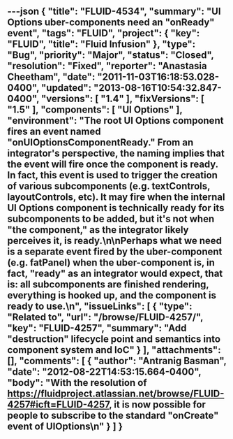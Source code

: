 ---json
{
  "title": "FLUID-4534",
  "summary": "UI Options uber-components need an \"onReady\" event",
  "tags": "FLUID",
  "project": {
    "key": "FLUID",
    "title": "Fluid Infusion"
  },
  "type": "Bug",
  "priority": "Major",
  "status": "Closed",
  "resolution": "Fixed",
  "reporter": "Anastasia Cheetham",
  "date": "2011-11-03T16:18:53.028-0400",
  "updated": "2013-08-16T10:54:32.847-0400",
  "versions": [
    "1.4"
  ],
  "fixVersions": [
    "1.5"
  ],
  "components": [
    "UI Options"
  ],
  "environment": "The root UI Options component fires an event named \"onUIOptionsComponentReady.\" From an integrator's perspective, the naming implies that the event will fire once the component is ready. In fact, this event is used to trigger the creation of various subcomponents (e.g. textControls, layoutControls, etc). It may fire when the internal UI Options component is technically ready for its subcomponents to be added, but it's not when \"the component,\" as the integrator likely perceives it, is ready.\n\nPerhaps what we need is a separate event fired by the uber-component (e.g. fatPanel) when the uber-component is, in fact, \"ready\" as an integrator would expect, that is: all subcomponents are finished rendering, everything is hooked up, and the component is ready to use.\n",
  "issueLinks": [
    {
      "type": "Related to",
      "url": "/browse/FLUID-4257/",
      "key": "FLUID-4257",
      "summary": "Add \"destruction\" lifecycle point and semantics into component system and IoC"
    }
  ],
  "attachments": [],
  "comments": [
    {
      "author": "Antranig Basman",
      "date": "2012-08-22T14:53:15.664-0400",
      "body": "With the resolution of <https://fluidproject.atlassian.net/browse/FLUID-4257#icft=FLUID-4257>, it is now possible for people to subscribe to the standard \"onCreate\" event of UIOptions\n"
    }
  ]
}
---

        